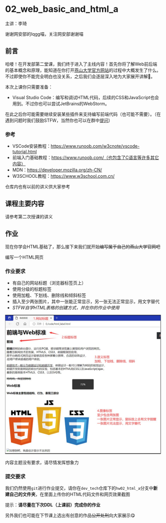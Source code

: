 # 02_web_basic_and_html_a

主讲：李琦

谢谢网安部的lqgg喵，关注网安部谢谢喵

## 前言

哈喽！在开发部第二堂课，我们终于进入了主线内容！首先你将了解Web前后端的基本概念和原理，能知道在你打开[燕山大学官方网站](https://ys.mihoyo.com/)的过程中大概发生了什么。不过即使你不能完全明白也没关系，之后我们会逐层深入地为大家展开讲解🤗。

本次上课你只需要准备：

- Visual Studio Code：编写和调试HTML代码，后续的CSS和JavaScript也会用到。不过你也可以尝试JetBrains的WebStorm。

在此之后你可能需要继续安装某些插件来支持编写前端代码（也可能不需要）。（在遇到问题时我们鼓励STFW，当然你也可以在群中[提问](https://github.com/ryanhanwu/How-To-Ask-Questions-The-Smart-Way)）

### 参考

- VSCode安装教程：https://www.runoob.com/w3cnote/vscode-tutorial.html
- 前端入门基础教程：https://www.runoob.com/（也包含了C语言等许多其它内容）
- MDN：https://developer.mozilla.org/zh-CN/
- W3SCHOOL教程：https://www.w3school.com.cn/

仓库内也有以前的讲义供大家参考


## 课程主要内容

请参考第二次授课的讲义

## 作业

现在你学会HTML基础了，那么接下来我们就开始~~编写属于自己的燕山大学官网吧~~

编写一个HTML网页

### 作业要求

- 有自己的网站标题（浏览器标签页上）
- 使用分级的标题标签
- 使用加粗、下划线、删除线和倾斜标签
- 插入至少两张图片，其中一张能正常显示，另一张无法正常显示，用文字替代
- *STFW自学HTML表格的创建方式，并在你的作业中使用*


![作业示意](./hw.jpg)


内容主题没有要求，请尽情发挥想象力


### 提交要求

我们仍然使用`git`进行作业提交，请你在`dev_tech`仓库下的`hw02_html_a`分支中**新建自己的文件夹**，在里面上传你的HTML代码文件和网页效果截图

提示：**请尽量在下次DDL（上课前）完成你的作业**

另外我们也可能在下节课上选出有创意的作品~~公开处刑~~向大家展示😋
